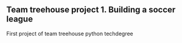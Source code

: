 ## Team treehouse project 1. Building a soccer league

First project of team treehouse python techdegree